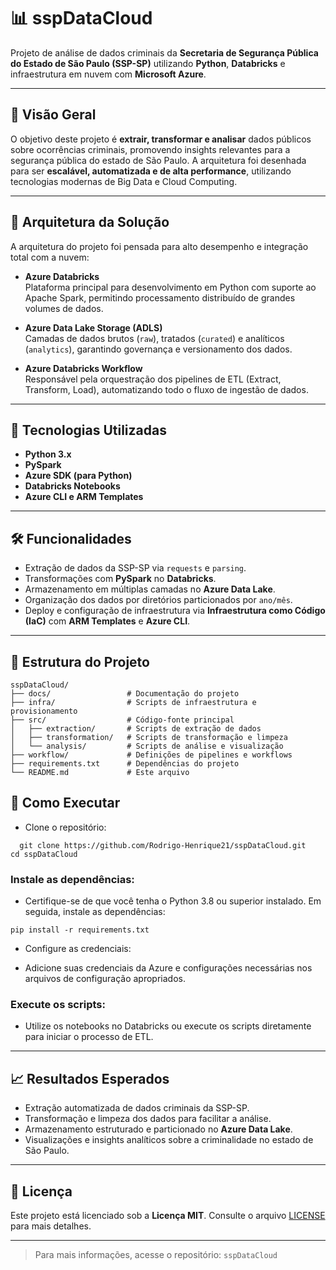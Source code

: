 # 📊 sspDataCloud

Projeto de análise de dados criminais da **Secretaria de Segurança Pública do Estado de São Paulo (SSP-SP)** utilizando **Python**, **Databricks** e infraestrutura em nuvem com **Microsoft Azure**.

---

## 📌 Visão Geral

O objetivo deste projeto é **extrair, transformar e analisar** dados públicos sobre ocorrências criminais, promovendo insights relevantes para a segurança pública do estado de São Paulo. A arquitetura foi desenhada para ser **escalável, automatizada e de alta performance**, utilizando tecnologias modernas de Big Data e Cloud Computing.

---

## 🧱 Arquitetura da Solução

A arquitetura do projeto foi pensada para alto desempenho e integração total com a nuvem:

- **Azure Databricks**  
  Plataforma principal para desenvolvimento em Python com suporte ao Apache Spark, permitindo processamento distribuído de grandes volumes de dados.

- **Azure Data Lake Storage (ADLS)**  
  Camadas de dados brutos (`raw`), tratados (`curated`) e analíticos (`analytics`), garantindo governança e versionamento dos dados.

- **Azure Databricks Workflow**  
  Responsável pela orquestração dos pipelines de ETL (Extract, Transform, Load), automatizando todo o fluxo de ingestão de dados.


---

## 🧪 Tecnologias Utilizadas

- **Python 3.x**
- **PySpark**
- **Azure SDK (para Python)**
- **Databricks Notebooks**
- **Azure CLI e ARM Templates**

---

## 🛠️ Funcionalidades

- Extração de dados da SSP-SP via `requests` e `parsing`.
- Transformações com **PySpark** no **Databricks**.
- Armazenamento em múltiplas camadas no **Azure Data Lake**.
- Organização dos dados por diretórios particionados por `ano/mês`.
- Deploy e configuração de infraestrutura via **Infraestrutura como Código (IaC)** com **ARM Templates** e **Azure CLI**.

---

## 📂 Estrutura do Projeto

```
sspDataCloud/
├── docs/                 # Documentação do projeto
├── infra/                # Scripts de infraestrutura e provisionamento
├── src/                  # Código-fonte principal
│   ├── extraction/       # Scripts de extração de dados
│   ├── transformation/   # Scripts de transformação e limpeza
│   └── analysis/         # Scripts de análise e visualização
├── workflow/             # Definições de pipelines e workflows
├── requirements.txt      # Dependências do projeto
└── README.md             # Este arquivo
```

## 🚀 Como Executar
- Clone o repositório:

```
  git clone https://github.com/Rodrigo-Henrique21/sspDataCloud.git
cd sspDataCloud
```

### Instale as dependências:

- Certifique-se de que você tenha o Python 3.8 ou superior instalado. Em seguida, instale as dependências:

```
pip install -r requirements.txt
```

- Configure as credenciais:

- Adicione suas credenciais da Azure e configurações necessárias nos arquivos de configuração apropriados.

### Execute os scripts:

- Utilize os notebooks no Databricks ou execute os scripts diretamente para iniciar o processo de ETL.

---

## 📈 Resultados Esperados

- Extração automatizada de dados criminais da SSP-SP.
- Transformação e limpeza dos dados para facilitar a análise.
- Armazenamento estruturado e particionado no **Azure Data Lake**.
- Visualizações e insights analíticos sobre a criminalidade no estado de São Paulo.

---

## 📄 Licença

Este projeto está licenciado sob a **Licença MIT**. Consulte o arquivo [LICENSE](./LICENSE) para mais detalhes.

---

> Para mais informações, acesse o repositório: `sspDataCloud`  

